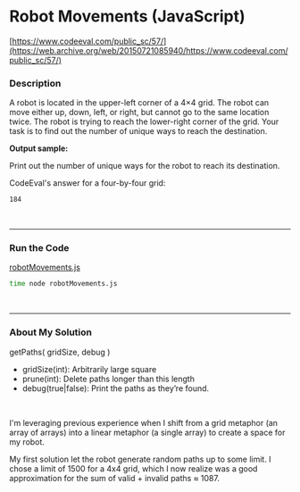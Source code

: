 # Robot Movements (JavaScript)
[https://www.codeeval.com/public_sc/57/](https://web.archive.org/web/20150721085940/https://www.codeeval.com/public_sc/57/)<br />

### Description

A robot is located in the upper-left corner of a 4×4 grid. The robot can move either up, down, left, or right, but cannot go to the same location twice. The robot is trying to reach the lower-right corner of the grid. Your task is to find out the number of unique ways to reach the destination.

**Output sample:**

Print out the number of unique ways for the robot to reach its destination.

CodeEval's answer for a four-by-four grid:<br/>
```sh
184
```

<br />

---
### Run the Code

[robotMovements.js](https://github.com/wrightben/codeeval/blob/master/code/robotMovements.js)

```sh
time node robotMovements.js
```

<br />

---
### About My Solution

getPaths( gridSize, debug )
		
* gridSize(int): Arbitrarily large square
* prune(int): Delete paths longer than this length
* debug(true|false): Print the paths as they’re found.

<br />

I'm leveraging previous experience when I shift from a grid metaphor (an array of arrays) into a linear metaphor (a single array) to create a space for my robot.

My first solution let the robot generate random paths up to some limit. I chose a limit of 1500 for a 4x4 grid, which I now realize was a good approximation for the sum of valid + invalid paths ≈ 1087.